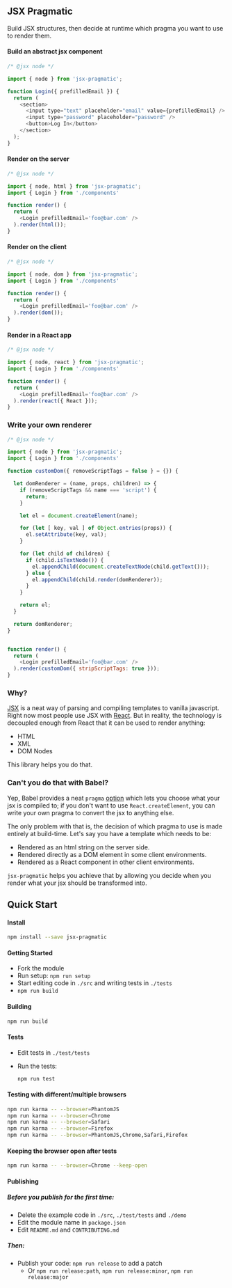JSX Pragmatic
-------------

Build JSX structures, then decide at runtime which pragma you want to use to render them.

#### Build an abstract jsx component

```javascript
/* @jsx node */

import { node } from 'jsx-pragmatic';

function Login({ prefilledEmail }) {
  return (
    <section>
      <input type="text" placeholder="email" value={prefilledEmail} />
      <input type="password" placeholder="password" />
      <button>Log In</button>
    </section>
  );
}
```

#### Render on the server

```javascript
/* @jsx node */

import { node, html } from 'jsx-pragmatic';
import { Login } from './components'

function render() {
  return (
    <Login prefilledEmail='foo@bar.com' />
  ).render(html());
}
```

#### Render on the client

```javascript
/* @jsx node */

import { node, dom } from 'jsx-pragmatic';
import { Login } from './components'

function render() {
  return (
    <Login prefilledEmail='foo@bar.com' />
  ).render(dom());
}
```

#### Render in a React app

```javascript
/* @jsx node */

import { node, react } from 'jsx-pragmatic';
import { Login } from './components'

function render() {
  return (
    <Login prefilledEmail='foo@bar.com' />
  ).render(react({ React }));
}
```

### Write your own renderer

```javascript
/* @jsx node */

import { node } from 'jsx-pragmatic';
import { Login } from './components'

function customDom({ removeScriptTags = false } = {}) {

  let domRenderer = (name, props, children) => {
    if (removeScriptTags && name === 'script') {
      return;
    }

    let el = document.createElement(name);

    for (let [ key, val ] of Object.entries(props)) {
      el.setAttribute(key, val);
    }

    for (let child of children) {
      if (child.isTextNode()) {
        el.appendChild(document.createTextNode(child.getText()));
      } else {
        el.appendChild(child.render(domRenderer));
      }
    }

    return el;
  }

  return domRenderer;
}


function render() {
  return (
    <Login prefilledEmail='foo@bar.com' />
  ).render(customDom({ stripScriptTags: true }));
}
```

### Why?

[JSX](https://reactjs.org/docs/introducing-jsx.html) is a neat way of parsing and compiling templates to vanilla javascript. Right now most people use JSX with [React](https://reactjs.org/). But in reality, the technology is decoupled enough from React that it can be used to render anything:

- HTML
- XML
- DOM Nodes

This library helps you do that.

### Can't you do that with Babel?

Yep, Babel provides a neat `pragma` [option](https://babeljs.io/docs/en/babel-plugin-transform-react-jsx#pragma) which lets you choose what your jsx is compiled to; if you don't want to use `React.createElement`, you can write your own pragma to convert the jsx to anything else.

The only problem with that is, the decision of which pragma to use is made entirely at build-time. Let's say you have a template which needs to be:

- Rendered as an html string on the server side.
- Rendered directly as a DOM element in some client environments.
- Rendered as a React component in other client environments.

`jsx-pragmatic` helps you achieve that by allowing you decide when you render what your jsx should be transformed into.


Quick Start
-----------

#### Install

```bash
npm install --save jsx-pragmatic
```

#### Getting Started

- Fork the module
- Run setup: `npm run setup`
- Start editing code in `./src` and writing tests in `./tests`
- `npm run build`

#### Building

```bash
npm run build
```

#### Tests

- Edit tests in `./test/tests`
- Run the tests:

  ```bash
  npm run test
  ```

#### Testing with different/multiple browsers

```bash
npm run karma -- --browser=PhantomJS
npm run karma -- --browser=Chrome
npm run karma -- --browser=Safari
npm run karma -- --browser=Firefox
npm run karma -- --browser=PhantomJS,Chrome,Safari,Firefox
```

#### Keeping the browser open after tests

```bash
npm run karma -- --browser=Chrome --keep-open
```

#### Publishing

##### Before you publish for the first time:

- Delete the example code in `./src`, `./test/tests` and `./demo`
- Edit the module name in `package.json`
- Edit `README.md` and `CONTRIBUTING.md`

##### Then:

- Publish your code: `npm run release` to add a patch
  - Or `npm run release:path`, `npm run release:minor`, `npm run release:major`